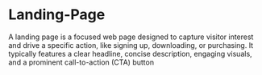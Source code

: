 # Landing-Page
A landing page is a focused web page designed to capture visitor interest and drive a specific action, like signing up, downloading, or purchasing. It typically features a clear headline, concise description, engaging visuals, and a prominent call-to-action (CTA) button
